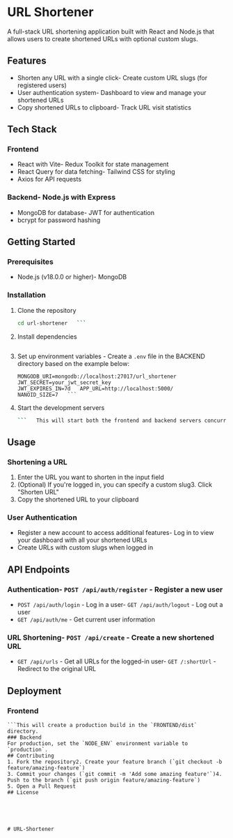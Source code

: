 # URL Shortener
A full-stack URL shortening application built with React and Node.js that allows users to create shortened URLs with optional custom slugs.
## Features
- Shorten any URL with a single click- Create custom URL slugs (for registered users)
- User authentication system- Dashboard to view and manage your shortened URLs
- Copy shortened URLs to clipboard- Track URL visit statistics
## Tech Stack
### Frontend
- React with Vite- Redux Toolkit for state management
- React Query for data fetching- Tailwind CSS for styling
- Axios for API requests
### Backend- Node.js with Express
- MongoDB for database- JWT for authentication
- bcrypt for password hashing
## Getting Started
### Prerequisites
- Node.js (v18.0.0 or higher)- MongoDB
### Installation
1. Clone the repository
   ```bash   git clone https://github.com/yourusername/url-shortener.git
   cd url-shortener   ```
2. Install dependencies
   ```bash   npm run install:all
   ```
3. Set up environment variables   - Create a `.env` file in the BACKEND directory based on the example below:
   ```   PORT=5000
   MONGODB_URI=mongodb://localhost:27017/url_shortener   JWT_SECRET=your_jwt_secret_key
   JWT_EXPIRES_IN=7d   APP_URL=http://localhost:5000/
   NANOID_SIZE=7   ```
4. Start the development servers
   ```bash   npm start
   ```   This will start both the frontend and backend servers concurrently.
## Usage
### Shortening a URL
1. Enter the URL you want to shorten in the input field
2. (Optional) If you're logged in, you can specify a custom slug3. Click "Shorten URL"
4. Copy the shortened URL to your clipboard
### User Authentication
- Register a new account to access additional features- Log in to view your dashboard with all your shortened URLs
- Create URLs with custom slugs when logged in
## API Endpoints
### Authentication- `POST /api/auth/register` - Register a new user
- `POST /api/auth/login` - Log in a user- `GET /api/auth/logout` - Log out a user
- `GET /api/auth/me` - Get current user information
### URL Shortening- `POST /api/create` - Create a new shortened URL
- `GET /api/urls` - Get all URLs for the logged-in user- `GET /:shortUrl` - Redirect to the original URL
## Deployment
### Frontend
```bashnpm run build
```This will create a production build in the `FRONTEND/dist` directory.
### Backend
For production, set the `NODE_ENV` environment variable to `production`.
## Contributing
1. Fork the repository2. Create your feature branch (`git checkout -b feature/amazing-feature`)
3. Commit your changes (`git commit -m 'Add some amazing feature'`)4. Push to the branch (`git push origin feature/amazing-feature`)
5. Open a Pull Request
## License





# URL-Shortener
